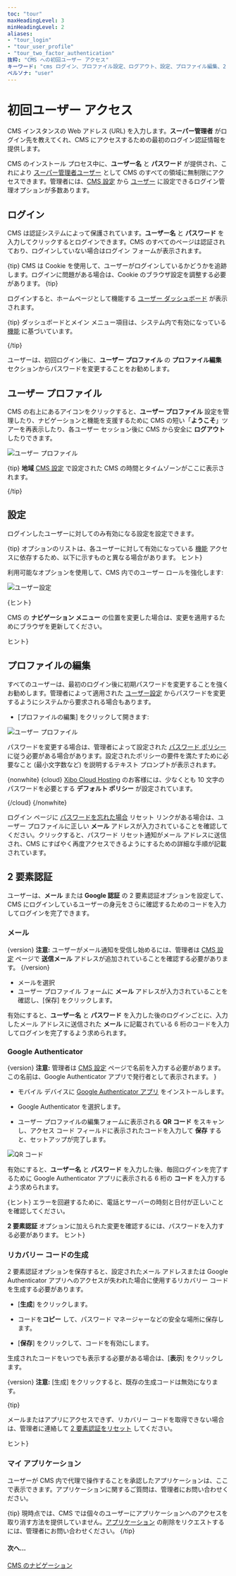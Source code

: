```yaml
---
toc: "tour"
maxHeadingLevel: 3
minHeadingLevel: 2
aliases:
- "tour_login"
- "tour_user_profile"
- "tour_two_factor_authentication"
抜粋: "CMS への初回ユーザー アクセス"
キーワード: "cms ログイン、プロファイル設定、ログアウト、設定、プロファイル編集、2 要素認証、Google 認証、リカバリ コードの生成、マイ アプリケーション"
ペルソナ: "user"
---
```


# 初回ユーザー アクセス

CMS インスタンスの Web アドレス (URL) を入力します。**スーパー管理者** がログイン先を教えてくれ、CMS にアクセスするための最初のログイン認証情報を提供します。

CMS のインストール プロセス中に、**ユーザー名** と **パスワード** が提供され、これにより [スーパー管理者ユーザー](users_administration.html#content-super-admin-user) として CMS のすべての領域に無制限にアクセスできます。管理者には、[CMS 設定](tour_cms_settings.html#content-users) から [ユーザー](users_administration.html) に設定できるログイン管理オプションが多数あります。

## ログイン

CMS は認証システムによって保護されています。**ユーザー名** と **パスワード** を入力してクリックするとログインできます。CMS のすべてのページは認証されており、ログインしていない場合はログイン フォームが表示されます。

{tip}
CMS は Cookie を使用して、ユーザーがログインしているかどうかを追跡します。ログインに問題がある場合は、Cookie のブラウザ設定を調整する必要があります。
{tip}

ログインすると、ホームページとして機能する [ユーザー ダッシュボード](users_dashboards.html) が表示されます。

{tip}
ダッシュボードとメイン メニュー項目は、システム内で有効になっている [機能](users_features_and_sharing.html) に基づいています。

{/tip}

ユーザーは、初回ログイン後に、**ユーザー プロファイル** の **プロファイル編集** セクションからパスワードを変更することをお勧めします。

## ユーザー プロファイル

CMS の右上にあるアイコンをクリックすると、**ユーザー プロファイル** 設定を管理したり、ナビゲーションと機能を支援するために CMS の短い「**ようこそ**」ツアーを再表示したり、各ユーザー セッション後に CMS から安全に **ログアウト** したりできます。

![ユーザー プロファイル](img/v4_tour_user_profile.png)

{tip}
**地域** [CMS 設定](tour_cms_settings.html#content-regional) で設定された CMS の時間とタイムゾーンがここに表示されます。

{/tip}

## 設定

ログインしたユーザーに対してのみ有効になる設定を設定できます。

{tip}
オプションのリストは、各ユーザーに対して有効になっている [機能](users_features_and_sharing.html) アクセスに依存するため、以下に示すものと異なる場合があります。
ヒント}

利用可能なオプションを使用して、CMS 内でのユーザー ロールを強化します:

![ユーザー設定](img/v4_tour_user_profile_preferences.png)

{ヒント}

CMS の **ナビゲーション メニュー** の位置を変更した場合は、変更を適用するためにブラウザを更新してください。

ヒント}

## プロファイルの編集

すべてのユーザーは、最初のログイン後に初期パスワードを変更することを強くお勧めします。管理者によって適用された [ユーザー設定](users_administration.html#content-force-password-change) からパスワードを変更するようにシステムから要求される場合もあります。

- [プロファイルの編集] をクリックして開きます:

![ユーザー プロファイル](img/v4_tour_user_profile_edit.png)

パスワードを変更する場合は、管理者によって設定された [パスワード ポリシー](tour_cms_settings.html#content-password-policy) に従う必要がある場合があります。設定されたポリシーの要件を満たすために必要なこと (最小文字数など) を説明するテキスト プロンプトが表示されます。

{nonwhite}
{cloud}
[Xibo Cloud Hosting](/hosting) のお客様には、少なくとも 10 文字のパスワードを必要とする **デフォルト ポリシー** が設定されています。

{/cloud}
{/nonwhite}

ログイン ページに [パスワードを忘れた場合](tour_cms_settings.html#content-password-reminder) リセット リンクがある場合は、ユーザー プロファイルに正しい **メール** アドレスが入力されていることを確認してください。クリックすると、パスワード リセット通知がメール アドレスに送信され、CMS にすばやく再度アクセスできるようにするための詳細な手順が記載されています。

## 2 要素認証

ユーザーは、**メール** または **Google 認証** の 2 要素認証オプションを設定して、CMS にログインしているユーザーの身元をさらに確認するためのコードを入力してログインを完了できます。

### メール

{version}
**注意:** ユーザーがメール通知を受信し始めるには、管理者は [CMS 設定](tour_cms_settings.html#content-network) ページで **送信メール** アドレスが追加されていることを確認する必要があります。
{/version}

- メールを選択
- ユーザー プロファイル フォームに **メール** アドレスが入力されていることを確認し、[保存] をクリックします。

有効にすると、**ユーザー名** と **パスワード** を入力した後のログインごとに、入力したメール アドレスに送信された **メール** に記載されている 6 桁のコードを入力してログインを完了するよう求められます。

### Google Authenticator

{version}
**注意:** 管理者は [CMS 設定](tour_cms_settings.html) ページで名前を入力する必要があります。この名前は、Google Authenticator アプリで発行者として表示されます。
}

- モバイル デバイスに [Google Authenticator アプリ](https://play.google.com/store/apps/details?id=com.google.android.apps.authenticator2) をインストールします。

- Google Authenticator を選択します。

- ユーザー プロファイルの編集フォームに表示される **QR コード** をスキャンし、アクセス コード フィールドに表示されたコードを入力して **保存** すると、セットアップが完了します。

![QR コード](img/v4_tour_user_2fa_qrcode.png)

有効にすると、**ユーザー名** と **パスワード** を入力した後、毎回ログインを完了するために Google Authenticator アプリに表示される 6 桁の **コード** を入力するよう求められます。

{ヒント}
エラーを回避するために、電話とサーバーの時刻と日付が正しいことを確認してください。

**2 要素認証** オプションに加えられた変更を確認するには、パスワードを入力する必要があります。
ヒント}

### リカバリー コードの生成

2 要素認証オプションを保存すると、設定されたメール アドレスまたは Google Authenticator アプリへのアクセスが失われた場合に使用するリカバリー コードを生成する必要があります。

- [**生成**] をクリックします。

- コードを**コピー** して、パスワード マネージャーなどの安全な場所に保存します。

- [**保存**] をクリックして、コードを有効にします。

生成されたコードをいつでも表示する必要がある場合は、[**表示**] をクリックします。

{version}
**注意:** [生成] をクリックすると、既存の生成コードは無効になります。

{tip}

メールまたはアプリにアクセスできず、リカバリー コードを取得できない場合は、管理者に連絡して [2 要素認証をリセット](users_administration.html#content-reset-two-factor-authentication) してください。

ヒント}

### マイ アプリケーション

ユーザーが CMS 内で代理で操作することを承認したアプリケーションは、ここで表示できます。アプリケーションに関するご質問は、管理者にお問い合わせください。

{tip}
現時点では、CMS では個々のユーザーにアプリケーションへのアクセスを取り消す方法を提供していません。[アプリケーション](tour_cms_settings.html#content-applications) の削除をリクエストするには、管理者にお問い合わせください。
{/tip}

#### 次へ...

[CMS のナビゲーション](tour_cms_navigation.html)

